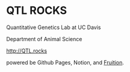 QTL ROCKS
======
Quantitative Genetics Lab at UC Davis

Department of Animal Science

http://QTL.rocks

powered be Github Pages, Notion, and [Fruition](https://fruitionsite.com/).
